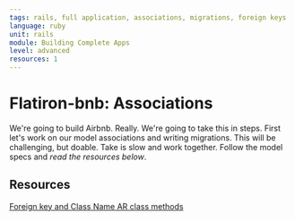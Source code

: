 ```yaml
---
tags: rails, full application, associations, migrations, foreign keys
language: ruby
unit: rails
module: Building Complete Apps
level: advanced
resources: 1
---
```


# Flatiron-bnb: Associations

We're going to build Airbnb. Really. We're going to take this in steps. First let's work on our model associations and writing migrations. This will be challenging, but doable. Take is slow and work together. Follow the model specs and <em>read the resources below</em>.

## Resources

[Foreign key and Class Name AR class methods](http://api.rubyonrails.org/classes/ActiveRecord/Associations/ClassMethods.html)
